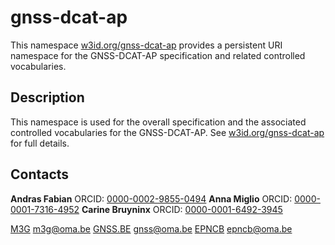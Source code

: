 # gnss-dcat-ap

This namespace [w3id.org/gnss-dcat-ap](https://w3id.org/gnss-dcat-ap) provides a persistent URI namespace for the GNSS-DCAT-AP specification and related controlled vocabularies.

## Description
This namespace is used for the overall specification and the associated controlled vocabularies for the GNSS-DCAT-AP. See [w3id.org/gnss-dcat-ap](https://w3id.org/gnss-dcat-ap) for full details.

## Contacts 

**Andras Fabian**
ORCID: [0000-0002-9855-0494](https://orcid.org/0000-0002-9855-0494)
**Anna Miglio**
ORCID: [0000-0001-7316-4952](https://orcid.org/0000-0001-7316-4952)
**Carine Bruyninx**
ORCID: [0000-0001-6492-3945](https://orcid.org/0000-0001-6492-3945)


[M3G](https://www.gnss-metadata.eu) <m3g@oma.be>
[GNSS.BE](https://www.gnss.be) <gnss@oma.be>
[EPNCB](https://epncb.oma.be) <epncb@oma.be>
